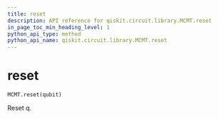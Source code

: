 ```yaml
---
title: reset
description: API reference for qiskit.circuit.library.MCMT.reset
in_page_toc_min_heading_level: 1
python_api_type: method
python_api_name: qiskit.circuit.library.MCMT.reset
---
```


# reset

<span id="qiskit.circuit.library.MCMT.reset" />

`MCMT.reset(qubit)`

Reset q.

